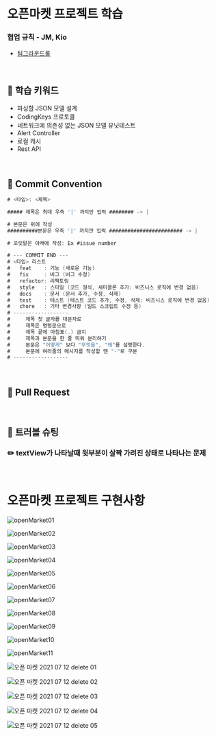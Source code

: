 
# 오픈마켓 프로젝트 학습

### 협업 규칙 - JM, Kio
- [팀그라운드룰](https://github.com/alwaysblu/ios-open-market/blob/main/Docs/%ED%8C%80%EA%B7%B8%EB%9D%BC%EC%9A%B4%EB%93%9C%EB%A3%B0.md)

<br>



## :pushpin: 학습 키워드

* 파싱할 JSON 모델 설계
* CodingKeys 프로토콜
* 네트워크에 의존성 없는 JSON 모델 유닛테스트
* Alert Controller
* 로컬 캐시
* Rest API

<br>

## :pushpin: Commit Convention

```swift
# <타입>: <제목>

##### 제목은 최대 우측 '|' 까지만 입력 ######## -> |

# 본문은 위에 작성
##########본문은 우측 '|' 까지만 입력 ######################## -> |

# 꼬릿말은 아래에 작성: Ex #issue number

# --- COMMIT END ---
# <타입> 리스트
#   feat    : 기능 (새로운 기능)
#   fix     : 버그 (버그 수정)
#   refactor: 리팩토링
#   style   : 스타일 (코드 형식, 세미콜론 추가: 비즈니스 로직에 변경 없음)
#   docs    : 문서 (문서 추가, 수정, 삭제)
#   test    : 테스트 (테스트 코드 추가, 수정, 삭제: 비즈니스 로직에 변경 없음)
#   chore   : 기타 변경사항 (빌드 스크립트 수정 등)
# ------------------
#     제목 첫 글자를 대문자로
#     제목은 명령문으로
#     제목 끝에 마침표(.) 금지
#     제목과 본문을 한 줄 띄워 분리하기
#     본문은 "어떻게" 보다 "무엇을", "왜"를 설명한다.
#     본문에 여러줄의 메시지를 작성할 땐 "-"로 구분
# ------------------
```

<br>

## :pushpin: Pull Request




<br>

## :pushpin: 트러블 슈팅

### :pencil2:   textView가 나타날때 윗부분이 살짝 가려진 상태로 나타나는 문제

<br>

# 오픈마켓 프로젝트 구현사항

![openMarket01](https://user-images.githubusercontent.com/75533266/120496941-f5ea2280-c3f8-11eb-8204-2386c57e292e.gif)



![openMarket02](https://user-images.githubusercontent.com/75533266/120496956-fa164000-c3f8-11eb-9bb9-691e0d2739f7.gif)

![openMarket03](https://user-images.githubusercontent.com/75533266/120497009-04383e80-c3f9-11eb-9804-bebc58911a81.gif)


![openMarket04](https://user-images.githubusercontent.com/75533266/120497072-11552d80-c3f9-11eb-89cd-af9eeed60306.gif)

![openMarket05](https://user-images.githubusercontent.com/75533266/120497104-1914d200-c3f9-11eb-92fb-ea421ef5375c.gif)

![openMarket06](https://user-images.githubusercontent.com/75533266/120497119-1c0fc280-c3f9-11eb-942e-6bff4ee7cbb4.gif)

![openMarket07](https://user-images.githubusercontent.com/75533266/120497148-216d0d00-c3f9-11eb-8af8-d0f222b25bea.gif)

![openMarket08](https://user-images.githubusercontent.com/75533266/120497164-23cf6700-c3f9-11eb-9091-01e812e6d313.gif)


![openMarket09](https://user-images.githubusercontent.com/75533266/120497183-2762ee00-c3f9-11eb-9fb8-8ef9581c6646.gif)

![openMarket10](https://user-images.githubusercontent.com/75533266/120497198-2af67500-c3f9-11eb-8f5a-bd19d9bb0b41.gif)


![openMarket11](https://user-images.githubusercontent.com/75533266/120497216-2d58cf00-c3f9-11eb-933c-84b30eb9b249.gif)

![오픈 마켓 2021 07 12  delete 01](https://user-images.githubusercontent.com/75533266/125275270-c8728c00-e349-11eb-87da-1508cc374ede.gif)


![오픈 마켓 2021 07 12  delete 02](https://user-images.githubusercontent.com/75533266/125275319-d7f1d500-e349-11eb-9f4c-84c5d16a1c4d.gif)

![오픈 마켓 2021 07 12  delete 03](https://user-images.githubusercontent.com/75533266/125275332-da542f00-e349-11eb-90cf-c730fa1cb578.gif)

![오픈 마켓 2021 07 12  delete 04](https://user-images.githubusercontent.com/75533266/125275338-db855c00-e349-11eb-97a8-587ede6b37f1.gif)

![오픈 마켓 2021 07 12  delete 05](https://user-images.githubusercontent.com/75533266/125275345-dd4f1f80-e349-11eb-9669-fd171326b89d.gif)









